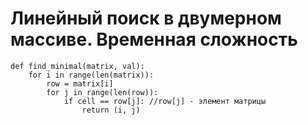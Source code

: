 # Линейный поиск в двумерном массиве. Временная сложность

```
def find_minimal(matrix, val):
    for i in range(len(matrix)):
        row = matrix[i]
        for j in range(len(row)):
            if cell == row[j]: //row[j] - элемент матрицы
                return (i, j)
```